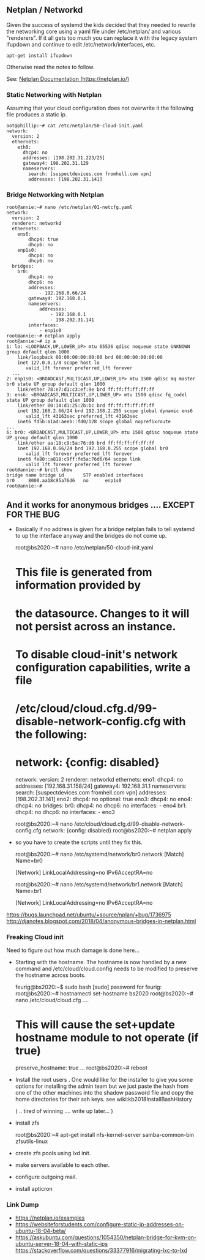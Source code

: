 ## Netplan / Networkd
Given the success of systemd the kids decided that they needed to rewrite the networking core using a yaml file under /etc/netplan/ and various "renderers". If it all gets too much you can replace it with the legacy system ifupdown and continue to edit /etc/network/interfaces, etc.
	
	apt-get install ifupdown
	
Otherwise read the notes to follow. 

See: [Netplan Documentation (https://netplan.io/)](https://netplan.io/)
### Static Networking with Netplan
Assuming that your cloud configuration does not overwrite it the following file produces a static ip.
	
	oot@phillip:~# cat /etc/netplan/50-cloud-init.yaml 
	network:
	  version: 2
	  ethernets:
	    eth0:
	      dhcp4: no
	      addresses: [198.202.31.223/25]
	      gateway4: 198.202.31.129
	      nameservers:
	        search: [suspectdevices.com fromhell.com vpn]
	        addresses: [198.202.31.141]
	
### Bridge Networking with Netplan
	
	root@annie:~# nano /etc/netplan/01-netcfg.yaml 
	network:
	  version: 2
	  renderer: networkd
	  ethernets:
	    ens6:
	        dhcp4: true
	        dhcp6: no
	    enp1s0:
	        dhcp4: no
	        dhcp6: no
	  bridges:
	    br0:
	        dhcp4: no
	        dhcp6: no
	        addresses:
	            - 192.168.0.66/24
	        gateway4: 192.168.0.1
	        nameservers:
	            addresses:
	                - 192.168.0.1
	                - 198.202.31.141
	        interfaces:
	            - enp1s0
	root@annie:~# netplan apply
	root@annie:~# ip a
	1: lo: <LOOPBACK,UP,LOWER_UP> mtu 65536 qdisc noqueue state UNKNOWN group default qlen 1000
	    link/loopback 00:00:00:00:00:00 brd 00:00:00:00:00:00
	    inet 127.0.0.1/8 scope host lo
	       valid_lft forever preferred_lft forever
	  ...
	2: enp1s0: <BROADCAST,MULTICAST,UP,LOWER_UP> mtu 1500 qdisc mq master br0 state UP group default qlen 1000
	    link/ether 78:e7:d1:c3:ef:9e brd ff:ff:ff:ff:ff:ff
	3: ens6: <BROADCAST,MULTICAST,UP,LOWER_UP> mtu 1500 qdisc fq_codel state UP group default qlen 1000
	    link/ether 00:14:d1:25:2b:bc brd ff:ff:ff:ff:ff:ff
	    inet 192.168.2.66/24 brd 192.168.2.255 scope global dynamic ens6
	       valid_lft 43163sec preferred_lft 43163sec
	    inet6 fd5b:a1ad:aeeb::fd0/128 scope global noprefixroute 
	...
	6: br0: <BROADCAST,MULTICAST,UP,LOWER_UP> mtu 1500 qdisc noqueue state UP group default qlen 1000
	    link/ether aa:18:c9:5a:76:d6 brd ff:ff:ff:ff:ff:ff
	    inet 192.168.0.66/24 brd 192.168.0.255 scope global br0
	       valid_lft forever preferred_lft forever
	    inet6 fe80::a818:c9ff:fe5a:76d6/64 scope link 
	       valid_lft forever preferred_lft forever
	root@annie:~# brctl show
	bridge name	bridge id		STP enabled	interfaces
	br0		8000.aa18c95a76d6	no		enp1s0
	root@annie:~# 
	
## And it works for anonymous bridges .... EXCEPT FOR THE BUG
* Basically if no address is given for a bridge netplan fails to tell systemd to up the interface anyway and the bridges do not come up. 
	
	root@bs2020:~# nano /etc/netplan/50-cloud-init.yaml 
	# This file is generated from information provided by
	# the datasource.  Changes to it will not persist across an instance.
	# To disable cloud-init's network configuration capabilities, write a file
	# /etc/cloud/cloud.cfg.d/99-disable-network-config.cfg with the following:
	# network: {config: disabled}
	network:
	    version: 2
	    renderer: networkd
	    ethernets:
	        eno1:
	           dhcp4: no
	           addresses: [192.168.31.158/24]
	           gateway4: 192.168.31.1
	           nameservers:
	               search: [suspectdevices.com fromhell.com vpn]
	               addresses: [198.202.31.141]
	        eno2:
	            dhcp4: no
	            optional: true
	        eno3:
	            dhcp4: no
	        eno4:
	            dhcp4: no
	    bridges:
	       br0:
	          dhcp4: no
	          dhcp6: no
	          interfaces:
	              - eno4
	       br1:
	          dhcp4: no
	          dhcp6: no
	          interfaces:
	              - eno3
	
	root@bs2020:~# nano /etc/cloud/cloud.cfg.d/99-disable-network-config.cfg 
	network: {config: disabled}
	root@bs2020:~# netplan apply
	
* so you have to create the scripts until they fix this.
	
	root@bs2020:~# nano /etc/systemd/network/br0.network
	[Match]
	Name=br0
	
	[Network]
	LinkLocalAddressing=no
	IPv6AcceptRA=no
	
	root@bs2020:~# nano /etc/systemd/network/br1.network
	[Match]
	Name=br1
	
	[Network]
	LinkLocalAddressing=no
	IPv6AcceptRA=no
	
	
https://bugs.launchpad.net/ubuntu/+source/nplan/+bug/1736975
http://djanotes.blogspot.com/2018/04/anonymous-bridges-in-netplan.html

### Freaking Cloud init
Need to figure out how much damage is done here...

* Starting with the hostname.
The hostname is now handled by a new command and /etc/cloud/cloud.config needs to be modified to preserve the hostname across boots.
	
	feurig@bs2020:~$ sudo bash
	[sudo] password for feurig: 
	root@bs2020:~# hostnamectl set-hostname bs2020
	root@bs2020:~# nano /etc/cloud/cloud.cfg
	....
	# This will cause the set+update hostname module to not operate (if true)
	preserve_hostname: true
	...
	root@bs2020:~# reboot
	
	
* Install the root users .
   One would like for the installer to give you some options for installing the admin team but we just paste the hash from one of the other machines into the shadow password file and copy the home directories for their ssh keys. see wiki:kb2018InstallBashHistory
   	
	 ( .. tired of winning .... write up later... )
	
* install zfs 
	
	root@bs2020:~# apt-get install nfs-kernel-server samba-common-bin zfsutils-linux
	
* create zfs pools using lxd init.
* make servers available to each other.
* configure outgoing mail.
* install apticron


### Link Dump
* https://netplan.io/examples
* https://websiteforstudents.com/configure-static-ip-addresses-on-ubuntu-18-04-beta/
* https://askubuntu.com/questions/1054350/netplan-bridge-for-kvm-on-ubuntu-server-18-04-with-static-ips
https://stackoverflow.com/questions/33377916/migrating-lxc-to-lxd